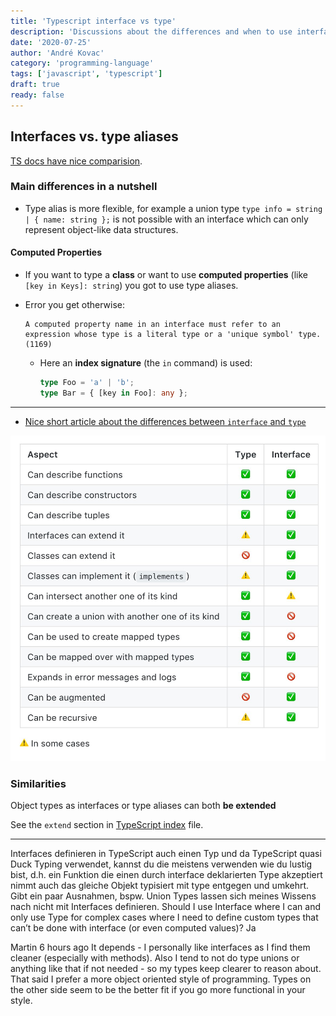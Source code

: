 ```yaml
---
title: 'Typescript interface vs type'
description: 'Discussions about the differences and when to use interfaces vs types.'
date: '2020-07-25'
author: 'André Kovac'
category: 'programming-language'
tags: ['javascript', 'typescript']
draft: true
ready: false
---
```


## Interfaces vs. type aliases

[TS docs have nice comparision](https://www.typescriptlang.org/docs/handbook/2/everyday-types.html#differences-between-type-aliases-and-interfaces).

### Main differences in a nutshell

- Type alias is more flexible, for example a union type `type info = string | { name: string };` is not possible with an interface which can only represent object-like data structures.


#### Computed Properties

- If you want to type a **class** or want to use **computed properties** (like `[key in Keys]: string`) you got to use type aliases.
- Error you get otherwise:

    ```
    A computed property name in an interface must refer to an expression whose type is a literal type or a 'unique symbol' type.(1169)
    ```

  - Here an **index signature** (the `in` command) is used:

    ```ts
    type Foo = 'a' | 'b';
    type Bar = { [key in Foo]: any };
    ```

---

- [Nice short article about the differences between `interface` and `type`](https://pawelgrzybek.com/typescript-interface-vs-type/)

![interfaces vs. types](./InterfacesVsTypes.jpg)

### Similarities

Object types as interfaces or type aliases can both **be extended**

See the `extend` section in [TypeScript index](./index.md) file.

---

Interfaces definieren in TypeScript auch einen Typ und da TypeScript quasi Duck Typing verwendet, kannst du die meistens verwenden wie du lustig bist, d.h. ein Funktion die einen durch interface deklarierten Type akzeptiert nimmt auch das gleiche Objekt typisiert mit type entgegen und umkehrt. Gibt ein paar Ausnahmen, bspw. Union Types lassen sich meines Wissens nach nicht mit Interfaces definieren.
 Should I use Interface where I can and only use Type for complex cases where I need to define custom types that can’t be done with interface (or even computed values)?
Ja




Martin  6 hours ago
It depends - I personally like interfaces as I find them cleaner (especially with methods). Also I tend to not do type unions or anything like that if not needed - so my types keep clearer to reason about.
That said I prefer a more object oriented style of programming.
Types on the other side seem to be the better fit if you go more functional in your style.